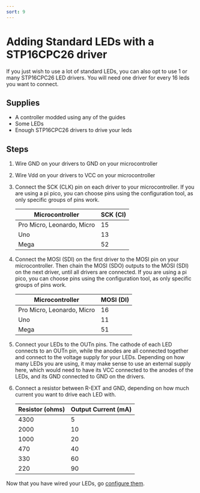 ```yaml
---
sort: 9
---
```


# Adding Standard LEDs with a STP16CPC26 driver

If you just wish to use a lot of standard LEDs, you can also opt to use 1 or many STP16CPC26 LED drivers. You will need one driver for every 16 leds you want to connect.

## Supplies

- A controller modded using any of the guides
- Some LEDs
- Enough STP16CPC26 drivers to drive your leds

## Steps

1. Wire GND on your drivers to GND on your microcontroller
2. Wire Vdd on your drivers to VCC on your microcontroller
3. Connect the SCK (CLK) pin on each driver to your microcontroller.
   If you are using a pi pico, you can choose pins using the configuration tool, as only specific groups of pins work.

   | Microcontroller            | SCK (CI) |
   | -------------------------- | -------- |
   | Pro Micro, Leonardo, Micro | 15       |
   | Uno                        | 13       |
   | Mega                       | 52       |

4. Connect the MOSI (SDI) on the first driver to the MOSI pin on your microcontroller. Then chain the MOSI (SDO) outputs to the MOSI (SDI) on the next driver, until all drivers are connected.
   If you are using a pi pico, you can choose pins using the configuration tool, as only specific groups of pins work.

   | Microcontroller            | MOSI (DI) |
   | -------------------------- | --------- |
   | Pro Micro, Leonardo, Micro | 16        |
   | Uno                        | 11        |
   | Mega                       | 51        |

5. Connect your LEDs to the OUTn pins. The cathode of each LED connects to an OUTn pin, while the anodes are all connected together and connect to the voltage supply for your LEDs. Depending on how many LEDs you are using, it may make sense to use an external supply here, which would need to have its VCC connected to the anodes of the LEDs, and its GND connected to GND on the drivers.
6. Connect a resistor between R-EXT and GND, depending on how much current you want to drive each LED with.

   | Resistor (ohms) | Output Current (mA) |
   | --------------- | ------------------- |
   | 4300            | 5                   |
   | 2000            | 10                  |
   | 1000            | 20                  |
   | 470             | 40                  |
   | 330             | 60                  |
   | 220             | 90                  |

Now that you have wired your LEDs, go [configure them](https://santroller.tangentmc.net/tool/using.html).
